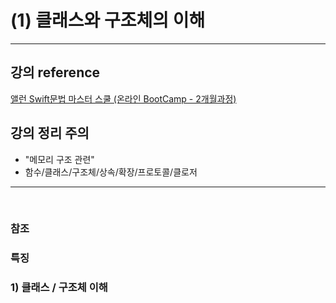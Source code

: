# (1) 클래스와 구조체의 이해

---

## 강의 reference

[앨런 Swift문법 마스터 스쿨 (온라인 BootCamp - 2개월과정)](https://www.inflearn.com/course/스위프트-문법-마스터-스쿨/dashboard)

## 강의 정리 주의

- "메모리 구조 관련"
- 함수/클래스/구조체/상속/확장/프로토콜/클로저

---

<br>

### 참조

### 특징

### 1) 클래스 / 구조체 이해
